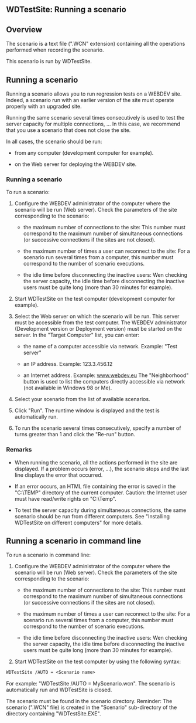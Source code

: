 
## WDTestSite: Running a scenario
			



<a name="NOTE1"></a>
<a name="NOTE1_1"></a>


## Overview
<a name="overview_ELTTEXTE000143"></a>
The scenario is a text file (".WCN" extension) containing all the operations performed when recording the scenario.

This scenario is run by WDTestSite.

<a name="NOTE2"></a>
<a name="NOTE2_1"></a>


## Running a scenario
<a name="running_scenario_ELTTEXTE000167"></a>
Running a scenario allows you to run regression tests on a WEBDEV site. Indeed, a scenario run with an earlier version of the site must operate properly with an upgraded site.

Running the same scenario several times consecutively is used to test the server capacity for multiple connections, ... In this case, we recommend that you use a scenario that does not close the site.

In all cases, the scenario should be run:

- from any computer (development computer for example).

- on the Web server for deploying the WEBDEV site.



<a name="NOTE2_2"></a>


### Running a scenario
<a name="running_scenario_ELTPARAGRAPHE000032"></a>

To run a scenario:

1. Configure the WEBDEV administrator of the computer where the scenario will be run (Web server). Check the parameters of the site corresponding to the scenario:

	- the maximum number of connections to the site:
			This number must correspond to the maximum number of simultaneous connections (or successive connections if the sites are not closed).

	- the maximum number of times a user can reconnect to the site:
			For a scenario run several times from a computer, this number must correspond to the number of scenario executions.

	- the idle time before disconnecting the inactive users: 
			Wen checking the server capacity, the idle time before disconnecting the inactive users must be quite long (more than 30 minutes for example).




2. Start WDTestSite on the test computer (development computer for example).

3. Select the Web server on which the scenario will be run. This server must be accessible from the test computer. The WEBDEV administrator (Development version or Deployment version) must be started on the server.
	In the "Target Computer" list, you can enter:

	- the name of a computer accessible via network. Example: "Test server"

	- an IP address. Example: 123.3.456.12

	- an Internet address. Example: www.webdev.eu
			The "Neighborhood" button is used to list the computers directly accessible via network (not available in Windows 98 or Me).




4. Select your scenario from the list of available scenarios.

5. Click "Run". The runtime window is displayed and the test is automatically run.

6. To run the scenario several times consecutively, specify a number of turns greater than 1 and click the "Re-run" button.



<a name="NOTE2_3"></a>


### Remarks
<a name="remarks_ELTPARAGRAPHE000064"></a>

- When running the scenario, all the actions performed in the site are displayed. If a problem occurs (error, ...), the scenario stops and the last line displays the error that occurred.

- If an error occurs, an HTML file containing the error is saved in the "C:\\TEMP" directory of the current computer. Caution: the Internet user must have read/write rights on "C:\\Temp".

- To test the server capacity during simultaneous connections, the same scenario should be run from different computers. See "Installing WDTestSite on different computers" for more details.




<a name="NOTE3"></a>
<a name="NOTE3_1"></a>


## Running a scenario in command line
<a name="running_scenario_command_line_ELTTEXTE000203"></a>
To run a scenario in command line:

1. Configure the WEBDEV administrator of the computer where the scenario will be run (Web server). Check the parameters of the site corresponding to the scenario:

	- the maximum number of connections to the site:
			This number must correspond to the maximum number of simultaneous connections (or successive connections if the sites are not closed).

	- the maximum number of times a user can reconnect to the site:
			For a scenario run several times from a computer, this number must correspond to the number of scenario executions.

	- the idle time before disconnecting the inactive users: 
			Wen checking the server capacity, the idle time before disconnecting the inactive users must be quite long (more than 30 minutes for example).




2. Start WDTestSite on the test computer by using the following syntax:





```txt
WDTestSite /AUTO = <Scenario name>
```


For example: "WDTestSite /AUTO = MyScenario.wcn". The scenario is automatically run and WDTestSite is closed.

The scenario must be found in the scenario directory. 
Reminder: The scenario (".WCN" file) is created in the "Scenario" sub-directory of the directory containing "WDTestSite.EXE".


